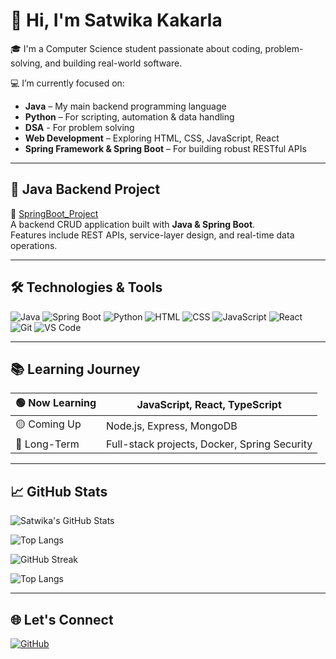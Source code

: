 # 👋 Hi, I'm Satwika Kakarla

🎓 I'm a Computer Science student passionate about coding, problem-solving, and building real-world software.

💻 I’m currently focused on:
- **Java** – My main backend programming language
- **Python** – For scripting, automation & data handling
- **DSA** - For problem solving
- **Web Development** – Exploring HTML, CSS, JavaScript, React  
- **Spring Framework & Spring Boot** – For building robust RESTful APIs  

---

## 🚀 Java Backend Project

🔗 [SpringBoot_Project](https://github.com/Skakarla2023/SpringBoot_Project.git)  
A backend CRUD application built with **Java & Spring Boot**.  
Features include REST APIs, service-layer design, and real-time data operations.

---

## 🛠️ Technologies & Tools

![Java](https://img.shields.io/badge/Java-ED8B00?style=flat&logo=java&logoColor=white)
![Spring Boot](https://img.shields.io/badge/SpringBoot-6DB33F?style=flat&logo=spring-boot&logoColor=white)
![Python](https://img.shields.io/badge/Python-3776AB?style=flat&logo=python&logoColor=white)
![HTML](https://img.shields.io/badge/HTML5-E34F26?style=flat&logo=html5&logoColor=white)
![CSS](https://img.shields.io/badge/CSS3-1572B6?style=flat&logo=css3&logoColor=white)
![JavaScript](https://img.shields.io/badge/JavaScript-F7DF1E?style=flat&logo=javascript&logoColor=black)
![React](https://img.shields.io/badge/React-20232A?style=flat&logo=react&logoColor=61DAFB)
![Git](https://img.shields.io/badge/Git-F05032?style=flat&logo=git&logoColor=white)
![VS Code](https://img.shields.io/badge/VSCode-007ACC?style=flat&logo=visual-studio-code&logoColor=white)

---

## 📚 Learning Journey

| 🟢 Now Learning | JavaScript, React, TypeScript |
|----------------|-------------------------------|
| 🟡 Coming Up    | Node.js, Express, MongoDB     |
| 🔵 Long-Term    | Full-stack projects, Docker, Spring Security |

---

## 📈 GitHub Stats

![Satwika's GitHub Stats](https://github-readme-stats.vercel.app/api?username=Skakarla2023&show_icons=true&theme=tokyonight)

![Top Langs](https://github-readme-stats.vercel.app/api/top-langs/?username=Skakarla2023&layout=compact&theme=tokyonight&langs_count=8)

![GitHub Streak](https://streak-stats.demolab.com?user=Skakarla2023&theme=dark&hide_border=true)

![Top Langs](https://github-readme-stats.vercel.app/api/top-langs/?username=Skakarla2023&layout=compact&theme=dark&hide_border=true)


---

## 🌐 Let's Connect

[![GitHub](https://img.shields.io/badge/GitHub-000?style=flat&logo=github)](https://github.com/Skakarla2023)
